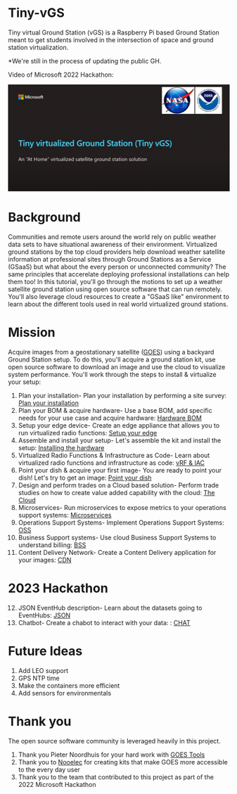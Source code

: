 # Tiny-vGS

Tiny virtual Ground Station (vGS) is a Raspberry Pi based Ground Station meant to get students involved in the intersection of space and ground station virtualization.

*We're still in the process of updating the public GH.

Video of Microsoft 2022 Hackathon:



[![Tiny vGS](https://github.com/FIU-ELF/Tiny-vGS/blob/main/Docs/Images/vid.JPG)](https://www.youtube.com/watch?v=BR16w32aYq8 "Tiny vGS")

# Background

Communities and remote users around the world rely on public weather data sets to have situational awareness of their environment. Virtualized ground stations by the top cloud providers help download weather satellite information at professional sites through Ground Stations as a Service (GSaaS) but what about the every person or unconnected community? The same principles that accerelate deploying professional installations can help them too! In this tutorial, you'll go through the motions to set up a weather satellite ground station using open source software that can run remotely. You'll also leverage cloud resources to create a "GSaaS like" environment to learn about the different tools used in real world virtualized ground stations.

# Mission 

Acquire images from a geostationary satellite ([GOES](/Docs/GOES.md)) using a backyard Ground Station setup. To do this, you'll acquire a ground station kit, use open source software to download an image and use the cloud to visualize system performance. You'll work through the steps to install & virtualize your setup:

1. Plan your installation- Plan your installation by performing a site survey: [Plan your installation](/Docs/PLANNING.md)
2. Plan your BOM & acquire hardware- Use a base BOM, add specific needs for your use case and acquire hardware: [Hardware BOM](/Docs/SAT_HARDWARE_BOM.md)
3. Setup your edge device- Create an edge appliance that allows you to run virtualized radio functions: [Setup your edge](/Docs/EDGE.md)
4. Assemble and install your setup- Let's assemble the kit and install the setup: [Installing the hardware](/Docs/INSTALL.md)
5. Virtualized Radio Functions & Infrastructure as Code- Learn about virtualized radio functions and infrastructure as code: [vRF & IAC](/Docs/IAC_VRF.md)
6. Point your dish & acquire your first image- You are ready to point your dish! Let's try to get an image: [Point your dish](/Docs/POINTING.md)
7. Design and perform trades on a Cloud based solution- Perform trade studies on how to create value added capability with the cloud: [The Cloud](/Docs/CLOUD.md)
8. Microservices- Run microservices to expose metrics to your operations support systems: [Microservices](/Docs/MICRO.md)
9. Operations Support Systems- Implement Operations Support Systems: [OSS](/Docs/OSS.md)
10. Business Support systems- Use cloud Business Support Systems to understand billing: [BSS](/Docs/BSS.md)
11. Content Delivery Network- Create a Content Delivery application for your images: [CDN](/Docs/CDN.md)

# 2023 Hackathon 
12. JSON EventHub description- Learn about the datasets going to EventHubs: [JSON](/Docs/JSON.md)
13. Chatbot- Create a chabot to interact with your data: : [CHAT](/Docs/CHAT.md)

# Future Ideas 

1. Add LEO support
2. GPS NTP time
3. Make the containers more efficient
4. Add sensors for environmentals

# Thank you

The open source software community is leveraged heavily in this project. 

1. Thank you Pieter Noordhuis for your hard work with [GOES Tools](https://github.com/pietern/goestools) 
2. Thank you to [Nooelec](https://www.nooelec.com/store/) for creating kits that make GOES more accessible to the every day user
3. Thank you to the team that contributed to this project as part of the 2022 Microsoft Hackathon 




